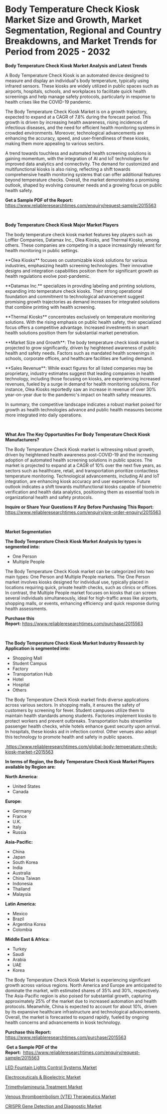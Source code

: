 <p><h1>Body Temperature Check Kiosk Market Size and Growth, Market Segmentation, Regional and Country Breakdowns, and Market Trends for Period from 2025 -  2032</h1></p><p><strong>Body Temperature Check Kiosk Market Analysis and Latest Trends</strong></p>
<p><p>A Body Temperature Check Kiosk is an automated device designed to measure and display an individual's body temperature, typically using infrared sensors. These kiosks are widely utilized in public spaces such as airports, hospitals, schools, and workplaces to facilitate quick health screenings and help manage safety protocols, particularly in response to health crises like the COVID-19 pandemic.</p><p>The Body Temperature Check Kiosk Market is on a growth trajectory, expected to expand at a CAGR of 7.8% during the forecast period. This growth is driven by increasing health awareness, rising incidences of infectious diseases, and the need for efficient health monitoring systems in crowded environments. Moreover, technological advancements are enhancing the accuracy, speed, and user-friendliness of these kiosks, making them more appealing to various sectors. </p><p>A trend towards touchless and automated health screening solutions is gaining momentum, with the integration of AI and IoT technologies for improved data analytics and connectivity. The demand for customized and multifunctional kiosks is also rising, reflecting a shift towards comprehensive health monitoring systems that can offer additional features beyond temperature checks. Overall, the market demonstrates a promising outlook, shaped by evolving consumer needs and a growing focus on public health safety.</p></p>
<p><strong>Get a Sample PDF of the Report:&nbsp;</strong> <a href="https://www.reliableresearchtimes.com/enquiry/request-sample/2015563?utm_campaign=3002&utm_medium=2&utm_source=Github&utm_content=ia&utm_term=06042025&utm_id=body-temperature-check-kiosk">https://www.reliableresearchtimes.com/enquiry/request-sample/2015563</a></p>
<p>&nbsp;</p>
<p><strong>Body Temperature Check Kiosk Major Market Players</strong></p>
<p><p>The body temperature check kiosk market features key players such as Loffler Companies, Datamax Inc., Olea Kiosks, and Thermal Kiosks, among others. These companies are competing in a space increasingly relevant for health monitoring in public settings.</p><p>**Olea Kiosks** focuses on customizable kiosk solutions for various industries, emphasizing health screening technologies. Their innovative designs and integration capabilities position them for significant growth as health regulations evolve post-pandemic. </p><p>**Datamax Inc.** specializes in providing labeling and printing solutions, expanding into temperature check kiosks. Their strong operational foundation and commitment to technological advancement suggest promising growth trajectories as demand increases for integrated solutions that combine printing with health screening.</p><p>**Thermal Kiosks** concentrates exclusively on temperature monitoring solutions. With the rising emphasis on public health safety, their specialized focus offers a competitive advantage. Increased investments in smart health solutions position them for substantial market penetration.</p><p>**Market Size and Growth**: The body temperature check kiosk market is projected to grow significantly, driven by heightened awareness of public health and safety needs. Factors such as mandated health screenings in schools, corporate offices, and healthcare facilities are fueling demand.</p><p>**Sales Revenue**: While exact figures for all listed companies may be proprietary, industry estimates suggest that leading companies in health technology, including those focusing on kiosks, are experiencing increased revenues, fueled by a surge in demand for health monitoring solutions. For instance, Olea Kiosks reportedly saw an increase in revenue of over 30% year-on-year due to the pandemic's impact on health safety measures.</p><p>In summary, the competitive landscape indicates a robust market poised for growth as health technologies advance and public health measures become more integrated into daily operations.</p></p>
<p>&nbsp;</p>
<p><strong>What Are The Key Opportunities For Body Temperature Check Kiosk Manufacturers?</strong></p>
<p><p>The Body Temperature Check Kiosk market is witnessing robust growth, driven by heightened health awareness post-COVID-19 and the increasing adoption of automated health screening solutions in public spaces. The market is projected to expand at a CAGR of 10% over the next five years, as sectors such as healthcare, retail, and transportation prioritize contactless temperature monitoring. Technological advancements, including AI and IoT integration, are enhancing kiosk accuracy and user experience. Future outlook indicates a shift towards multifunctional kiosks capable of biometric verification and health data analytics, positioning them as essential tools in organizational health and safety protocols.</p></p>
<p><strong>Inquire or Share Your Questions If Any Before Purchasing This Report:</strong> <a href="https://www.reliableresearchtimes.com/enquiry/pre-order-enquiry/2015563?utm_campaign=3002&utm_medium=2&utm_source=Github&utm_content=ia&utm_term=06042025&utm_id=body-temperature-check-kiosk">https://www.reliableresearchtimes.com/enquiry/pre-order-enquiry/2015563</a></p>
<p>&nbsp;</p>
<p><strong>Market Segmentation</strong></p>
<p><strong>The Body Temperature Check Kiosk Market Analysis by types is segmented into:</strong></p>
<p><ul><li>One Person</li><li>Multiple People</li></ul></p>
<p><p>The Body Temperature Check Kiosk market can be categorized into two main types: One Person and Multiple People markets. The One Person market involves kiosks designed for individual use, typically placed in locations requiring quick, private health checks, such as clinics or offices. In contrast, the Multiple People market focuses on kiosks that can screen several individuals simultaneously, ideal for high-traffic areas like airports, shopping malls, or events, enhancing efficiency and quick response during health assessments.</p></p>
<p><strong>Purchase this Report:&nbsp;</strong><a href="https://www.reliableresearchtimes.com/purchase/2015563?utm_campaign=3002&utm_medium=2&utm_source=Github&utm_content=ia&utm_term=06042025&utm_id=body-temperature-check-kiosk">https://www.reliableresearchtimes.com/purchase/2015563</a></p>
<p>&nbsp;</p>
<p><strong>The Body Temperature Check Kiosk Market Industry Research by Application is segmented into:</strong></p>
<p><ul><li>Shopping Mall</li><li>Student Campus</li><li>Factory</li><li>Transportation Hub</li><li>Hotel</li><li>Hospital</li><li>Others</li></ul></p>
<p><p>The Body Temperature Check Kiosk market finds diverse applications across various sectors. In shopping malls, it ensures the safety of customers by screening for fever. Student campuses utilize them to maintain health standards among students. Factories implement kiosks to protect workers and prevent outbreaks. Transportation hubs streamline passenger health checks, while hotels enhance guest security upon arrival. In hospitals, these kiosks aid in infection control. Other venues also adopt this technology to promote health and safety in public spaces.</p></p>
<p><a href="https://www.reliableresearchtimes.com/global-body-temperature-check-kiosk-market-r2015563?utm_campaign=3002&utm_medium=2&utm_source=Github&utm_content=ia&utm_term=06042025&utm_id=body-temperature-check-kiosk">&nbsp;https://www.reliableresearchtimes.com/global-body-temperature-check-kiosk-market-r2015563</a></p>
<p><strong>In terms of Region, the Body Temperature Check Kiosk Market Players available by Region are:</strong></p>
<p>
    <p> <strong> North America: </strong>
        <ul>
            <li>United States</li>
            <li>Canada</li>
        </ul>
        </p> 
    <p> <strong> Europe: </strong>
        <ul>
            <li>Germany</li>
            <li>France</li>
            <li>U.K.</li>
            <li>Italy</li>
            <li>Russia</li>
        </ul>
        </p> 
    <p> <strong> Asia-Pacific: </strong>
        <ul>
            <li>China</li>
            <li>Japan</li>
            <li>South Korea</li>
            <li>India</li>
            <li>Australia</li>
            <li>China Taiwan</li>
            <li>Indonesia</li>
            <li>Thailand</li>
            <li>Malaysia</li>
        </ul>
        </p> 
    <p> <strong> Latin America: </strong>
        <ul>
            <li>Mexico</li>
            <li>Brazil</li>
            <li>Argentina Korea</li>
            <li>Colombia</li>
        </ul>
        </p> 
    <p> <strong> Middle East & Africa: </strong>
        <ul>
            <li>Turkey</li>
            <li>Saudi</li>
            <li>Arabia</li>
            <li>UAE</li>
            <li>Korea</li>
        </ul>
    </p>
    </p>
<p><p>The Body Temperature Check Kiosk Market is experiencing significant growth across various regions. North America and Europe are anticipated to dominate the market, with estimated shares of 35% and 30%, respectively. The Asia-Pacific region is also poised for substantial growth, capturing approximately 25% of the market due to increased automation and health protocols. Meanwhile, China is expected to account for about 10%, driven by its expansive healthcare infrastructure and technological advancements. Overall, the market is forecasted to expand rapidly, fueled by ongoing health concerns and advancements in kiosk technology.</p></p>
<p><strong>Purchase this Report: </strong><a href="https://www.reliableresearchtimes.com/purchase/2015563?utm_campaign=3002&utm_medium=2&utm_source=Github&utm_content=ia&utm_term=06042025&utm_id=body-temperature-check-kiosk">https://www.reliableresearchtimes.com/purchase/2015563</a></p>
<p>&nbsp;<strong>Get a Sample PDF of the Report:&nbsp;&nbsp;</strong><a href="https://www.reliableresearchtimes.com/enquiry/request-sample/2015563?utm_campaign=3002&utm_medium=2&utm_source=Github&utm_content=ia&utm_term=06042025&utm_id=body-temperature-check-kiosk">https://www.reliableresearchtimes.com/enquiry/request-sample/2015563</a></p>
<p><strong></strong></p>
<p><p><a href="https://www.linkedin.com/pulse/led-fountain-lights-control-systems-market-key-players-cxqxe?utm_campaign=3002&utm_medium=2&utm_source=Github&utm_content=ia&utm_term=06042025&utm_id=body-temperature-check-kiosk">LED Fountain Lights Control Systems Market</a></p><p><a href="https://www.linkedin.com/pulse/electroceuticals-bioelectric-market-predictions-taking-consideration-rvxqc?utm_campaign=3002&utm_medium=2&utm_source=Github&utm_content=ia&utm_term=06042025&utm_id=body-temperature-check-kiosk">Electroceuticals & Bioelectric Market</a></p><p><a href="https://www.linkedin.com/pulse/market-dynamics-detailed-examination-trimethylamineuria-treatment-b3xof?utm_campaign=3002&utm_medium=2&utm_source=Github&utm_content=ia&utm_term=06042025&utm_id=body-temperature-check-kiosk">Trimethylamineuria Treatment Market</a></p><p><a href="https://www.linkedin.com/pulse/venous-thromboembolism-vte-therapeutics-marketanticipated-gsawe?utm_campaign=3002&utm_medium=2&utm_source=Github&utm_content=ia&utm_term=06042025&utm_id=body-temperature-check-kiosk">Venous thromboembolism (VTE) Therapeutics Market</a></p><p><a href="https://www.linkedin.com/pulse/global-crispr-gene-detection-diagnostic-market-forecast-2025-22uwe?utm_campaign=3002&utm_medium=2&utm_source=Github&utm_content=ia&utm_term=06042025&utm_id=body-temperature-check-kiosk">CRISPR Gene Detection and Diagnostic Market</a></p></p>
